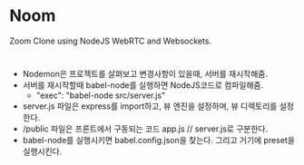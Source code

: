 # Noom

Zoom Clone using NodeJS WebRTC and Websockets.


#
* Nodemon은 프로젝트를 살펴보고 변경사항이 있을때, 서버를 재시작해줌.
* 서버를 재시작할때 babel-node를 실행하면 NodeJS코드로 컴파일해줌.
  * "exec": "babel-node src/server.js"
* server.js 파일은 express를 import하고, 뷰 엔진을 설정하며, 뷰 디렉토리를 설정한다.
* /public 파일은 프론트에서 구동되는 코드 app.js // server.js로 구분한다.
* babel-node를 실행시키면 babel.config.json을 찾는다. 그리고 거기에 preset을 실행시킨다.